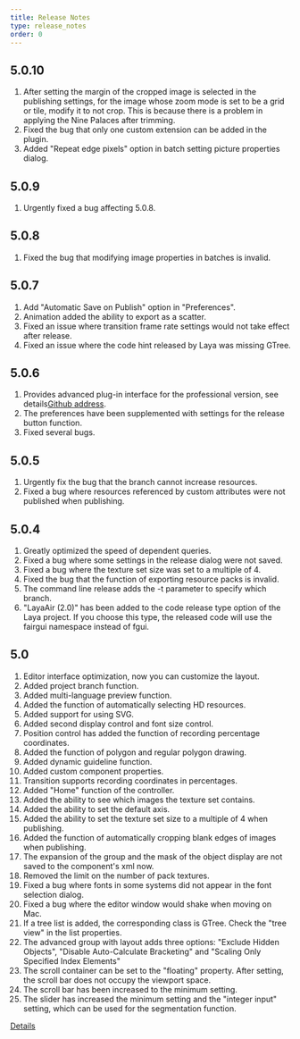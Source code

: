 ```yaml
---
title: Release Notes
type: release_notes
order: 0
---
```


## 5.0.10
1. After setting the margin of the cropped image is selected in the publishing settings, for the image whose zoom mode is set to be a grid or tile, modify it to not crop. This is because there is a problem in applying the Nine Palaces after trimming.
2. Fixed the bug that only one custom extension can be added in the plugin.
3. Added "Repeat edge pixels" option in batch setting picture properties dialog.

## 5.0.9
1. Urgently fixed a bug affecting 5.0.8.

## 5.0.8
1. Fixed the bug that modifying image properties in batches is invalid.

## 5.0.7
1. Add "Automatic Save on Publish" option in "Preferences".
2. Animation added the ability to export as a scatter.
3. Fixed an issue where transition frame rate settings would not take effect after release.
4. Fixed an issue where the code hint released by Laya was missing GTree.

## 5.0.6
1. Provides advanced plug-in interface for the professional version, see details[Github address](https://github.com/fairygui/FairyGUI-Editor/tree/master/plugin).
2. The preferences have been supplemented with settings for the release button function.
3. Fixed several bugs.

## 5.0.5
1. Urgently fix the bug that the branch cannot increase resources.
2. Fixed a bug where resources referenced by custom attributes were not published when publishing.

## 5.0.4
1. Greatly optimized the speed of dependent queries.
2. Fixed a bug where some settings in the release dialog were not saved.
3. Fixed a bug where the texture set size was set to a multiple of 4.
4. Fixed the bug that the function of exporting resource packs is invalid.
5. The command line release adds the -t parameter to specify which branch.
6. "LayaAir (2.0)" has been added to the code release type option of the Laya project. If you choose this type, the released code will use the fairgui namespace instead of fgui.

## 5.0
1. Editor interface optimization, now you can customize the layout.
2. Added project branch function.
3. Added multi-language preview function.
4. Added the function of automatically selecting HD resources.
5. Added support for using SVG.
6. Added second display control and font size control.
7. Position control has added the function of recording percentage coordinates.
8. Added the function of polygon and regular polygon drawing.
9. Added dynamic guideline function.
10. Added custom component properties.
11. Transition supports recording coordinates in percentages.
12. Added "Home" function of the controller.
13. Added the ability to see which images the texture set contains.
14. Added the ability to set the default axis.
15. Added the ability to set the texture set size to a multiple of 4 when publishing.
16. Added the function of automatically cropping blank edges of images when publishing.
17. The expansion of the group and the mask of the object display are not saved to the component's xml now.
18. Removed the limit on the number of pack textures.
19. Fixed a bug where fonts in some systems did not appear in the font selection dialog.
20. Fixed a bug where the editor window would shake when moving on Mac.
21. If a tree list is added, the corresponding class is GTree. Check the "tree view" in the list properties.
22. The advanced group with layout adds three options: "Exclude Hidden Objects", "Disable Auto-Calculate Bracketing" and "Scaling Only Specified Index Elements"
23. The scroll container can be set to the "floating" property. After setting, the scroll bar does not occupy the viewport space.
24. The scroll bar has been increased to the minimum setting.
25. The slider has increased the minimum setting and the "integer input" setting, which can be used for the segmentation function.

[Details](https://mp.weixin.qq.com/s/pYEz595w0qo_MLXvskoDmA)